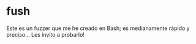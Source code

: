 # fush
Este es un fuzzer que me he creado en Bash; es medianamente rápido y preciso... Les invito a probarlo!
